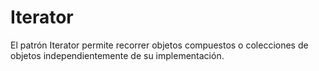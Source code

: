 # Iterator

El patrón Iterator permite recorrer objetos compuestos o colecciones de objetos independientemente de su implementación.
